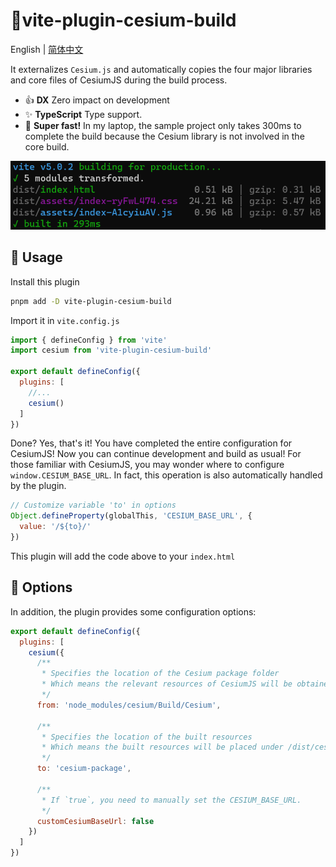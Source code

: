 # :tada:vite-plugin-cesium-build

English | [简体中文](/README.zh-CN.md)

It externalizes `Cesium.js` and automatically copies the four major libraries and core files of CesiumJS during the build process.

- :+1: **DX** Zero impact on development
- :sparkles: **TypeScript** Type support.
- :rocket: **Super fast!** In my laptop, the sample project only takes 300ms to complete the build because the Cesium library is not involved in the core build.

![Alt text](readme-image.png)

## :memo: Usage

Install this plugin

```sh
pnpm add -D vite-plugin-cesium-build
```

Import it in `vite.config.js`

```javascript
import { defineConfig } from 'vite'
import cesium from 'vite-plugin-cesium-build'

export default defineConfig({
  plugins: [
    //...
    cesium()
  ]
})
```

Done? Yes, that's it! You have completed the entire configuration for CesiumJS! Now you can continue development and build as usual!
For those familiar with CesiumJS, you may wonder where to configure `window.CESIUM_BASE_URL`. In fact, this operation is also automatically handled by the plugin.

```javascript
// Customize variable 'to' in options
Object.defineProperty(globalThis, 'CESIUM_BASE_URL', {
  value: '/${to}/'
})
```

This plugin will add the code above to your `index.html`

## :wrench: Options

In addition, the plugin provides some configuration options:

```javascript
export default defineConfig({
  plugins: [
    cesium({
      /**
       * Specifies the location of the Cesium package folder
       * Which means the relevant resources of CesiumJS will be obtained from this folder
       */
      from: 'node_modules/cesium/Build/Cesium',

      /**
       * Specifies the location of the built resources
       * Which means the built resources will be placed under /dist/cesium-package/
       */
      to: 'cesium-package',

      /**
       * If `true`, you need to manually set the CESIUM_BASE_URL.
       */
      customCesiumBaseUrl: false
    })
  ]
})
```
